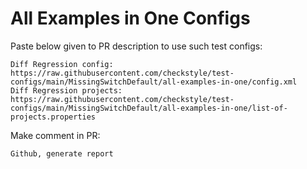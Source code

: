 # All Examples in One Configs
Paste below given to PR description to use such test configs:
```
Diff Regression config: https://raw.githubusercontent.com/checkstyle/test-configs/main/MissingSwitchDefault/all-examples-in-one/config.xml
Diff Regression projects: https://raw.githubusercontent.com/checkstyle/test-configs/main/MissingSwitchDefault/all-examples-in-one/list-of-projects.properties
```
Make comment in PR:
```
Github, generate report
```
